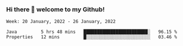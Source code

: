 ### Hi there 👋 welcome to my Github! 

<!--START_SECTION:waka-->
```text
Week: 20 January, 2022 - 26 January, 2022

Java         5 hrs 48 mins   ████████████████████████░   96.15 % 
Properties   12 mins         █░░░░░░░░░░░░░░░░░░░░░░░░   03.46 % 
```
<!--END_SECTION:waka-->

